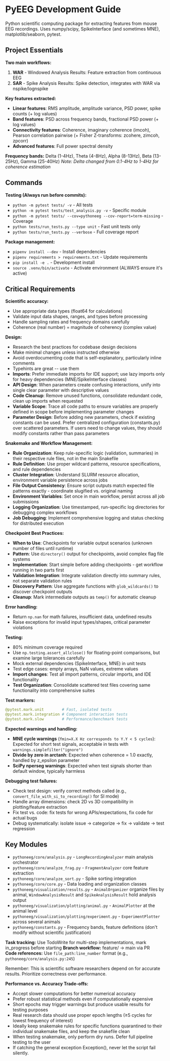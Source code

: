 # PyEEG Development Guide

Python scientific computing package for extracting features from mouse EEG recordings. Uses numpy/scipy, SpikeInterface (and sometimes MNE), matplotlib/seaborn, pytest.

## Project Essentials

**Two main workflows:**
1. **WAR** - Windowed Analysis Results: Feature extraction from continuous EEG
2. **SAR** - Spike Analysis Results: Spike detection, integrates with WAR via nspike/lognspike

**Key features extracted:**
- **Linear features**: RMS amplitude, amplitude variance, PSD power, spike counts (+ log values)
- **Band features**: PSD across frequency bands, fractional PSD power (+ log values)
- **Connectivity features**: Coherence, imaginary coherence (imcoh), Pearson correlation pairwise (+ Fisher Z-transforms: zcohere, zimcoh, zpcorr)
- **Advanced features**: Full power spectral density

**Frequency bands:** Delta (1-4Hz), Theta (4-8Hz), Alpha (8-13Hz), Beta (13-25Hz), Gamma (25-40Hz)
*Note: Delta changed from 0.1-4Hz to 1-4Hz for coherence estimation*

## Commands

**Testing (Always run before commits):**
- `python -m pytest tests/ -v` - All tests
- `python -m pytest tests/test_analysis.py -v` - Specific module
- `python -m pytest tests/ --cov=pythoneeg --cov-report=term-missing` - Coverage
- `python tests/run_tests.py --type unit` - Fast unit tests only
- `python tests/run_tests.py --verbose` - Full coverage report

**Package management:**
- `pipenv install --dev` - Install dependencies
- `pipenv requirements > requirements.txt` - Update requirements
- `pip install -e .` - Development install
- `source .venv/bin/activate` - Activate environment (ALWAYS ensure it's active)

## Critical Requirements

**Scientific accuracy:** 
- Use appropriate data types (float64 for calculations)
- Validate input data shapes, ranges, and types before processing
- Handle sampling rates and frequency domains carefully
- Coherence (real number) = magnitude of coherency (complex value)

**Design:**
- Research the best practices for codebase design decisions
- Make minimal changes unless instructed otherwise
- Avoid overdocumenting code that is self-explanatory, particularly inline comments
- Typehints are great -- use them
- **Imports**: Prefer immediate imports for IDE support; use lazy imports only for heavy dependencies (MNE/SpikeInterface classes)
- **API Design**: When parameters create confusing interactions, unify into single clear parameter with descriptive values
- **Code Cleanup**: Remove unused functions, consolidate redundant code, clean up imports when requested
- **Variable Scope**: Trace all code paths to ensure variables are properly defined in scope before implementing parameter changes
- **Parameter Design**: Before adding new parameters, check if existing constants can be used. Prefer centralized configuration (constants.py) over scattered parameters. If users need to change values, they should modify constants rather than pass parameters

**Snakemake and Workflow Management:**
- **Rule Organization**: Keep rule-specific logic (validation, summaries) in their respective rule files, not in the main Snakefile
- **Rule Definition**: Use proper wildcard patterns, resource specifications, and rule dependencies
- **Cluster Integration**: Understand SLURM resource allocation, environment variable persistence across jobs
- **File Output Consistency**: Ensure script outputs match expected file patterns exactly - coordinate slugified vs. original naming
- **Environment Variables**: Set once in main workflow, persist across all job submissions
- **Logging Organization**: Use timestamped, run-specific log directories for debugging complex workflows
- **Job Debugging**: Implement comprehensive logging and status checking for distributed execution

**Checkpoint Best Practices:**
- **When to Use**: Checkpoints for variable output scenarios (unknown number of files until runtime)
- **Pattern**: Use `directory()` output for checkpoints, avoid complex flag file systems
- **Implementation**: Start simple before adding checkpoints - get workflow running in two parts first
- **Validation Integration**: Integrate validation directly into summary rules, not separate validation rules
- **Discovery Pattern**: Use aggregate functions with `glob_wildcards()` to discover checkpoint outputs
- **Cleanup**: Mark intermediate outputs as `temp()` for automatic cleanup

**Error handling:** 
- Return `np.nan` for math failures, insufficient data, undefined results
- Raise exceptions for invalid input types/shapes, critical parameter violations

**Testing:** 
- 80% minimum coverage required
- Use `np.testing.assert_allclose()` for floating-point comparisons, but examine large tolerances carefully
- Mock external dependencies (SpikeInterface, MNE) in unit tests
- Test edge cases: empty arrays, NaN values, extreme values
- **Import changes**: Test all import patterns, circular imports, and IDE functionality
- **Test Organization**: Consolidate scattered test files covering same functionality into comprehensive suites

**Test markers:**
```python
@pytest.mark.unit        # Fast, isolated tests
@pytest.mark.integration # Component interaction tests  
@pytest.mark.slow        # Performance/benchmark tests
```

**Expected warnings and handling:**
- **MNE cycle warnings** (`fmin=X.X Hz corresponds to Y.Y < 5 cycles`): Expected for short test signals, acceptable in tests with `warnings.simplefilter("ignore")`
- **Divide by zero in arctanh**: Expected when coherence = 1.0 exactly, handled by z_epsilon parameter
- **SciPy nperseg warnings**: Expected when test signals shorter than default window, typically harmless

**Debugging test failures:**
- Check test design: verify correct methods called (e.g., `convert_file_with_si_to_recording()` for SI mode)
- Handle array dimensions: check 2D vs 3D compatibility in plotting/feature extraction
- Fix test vs. code: fix tests for wrong APIs/expectations, fix code for actual bugs
- Debug systematically: isolate issue → categorize → fix → validate → test regression

## Key Modules

- `pythoneeg/core/analysis.py` - `LongRecordingAnalyzer` main analysis orchestrator
- `pythoneeg/core/analyze_frag.py` - `FragmentAnalyzer` core feature extraction  
- `pythoneeg/core/analyze_sort.py` - Spike sorting integration
- `pythoneeg/core/core.py` - Data loading and organization classes
- `pythoneeg/visualization/results.py` - `AnimalOrganizer` organize files by animal, `WindowAnalysisResult` and `SpikeAnalysisResult` hold analysis output
- `pythoneeg/visualization/plotting/animal.py` - `AnimalPlotter` at the animal level
- `pythoneeg/visualization/plotting/experiment.py` - `ExperimentPlotter` across several animals
- `pythoneeg/constants.py` - Frequency bands, feature definitions (don't modify without scientific justification)

**Task tracking:** Use TodoWrite for multi-step implementations, mark in_progress before starting
**Branch workflow:** feature/ → main via PR  
**Code references:** Use `file_path:line_number` format (e.g., `pythoneeg/core/analysis.py:245`)

Remember: This is scientific software researchers depend on for accurate results. Prioritize correctness over performance.

**Performance vs. Accuracy Trade-offs:**
- Accept slower computations for better numerical accuracy 
- Prefer robust statistical methods even if computationally expensive
- Short epochs may trigger warnings but produce usable results for testing purposes
- Real research data should use proper epoch lengths (≥5 cycles for lowest frequency of interest)
- Ideally keep snakemake rules for specific functions quarantined to their individual snakemake files, and keep the snakefile clean
- When testing snakemake, only perform dry runs. Defer full pipeline testing to the user
- If catching the general exception Exception(), never let the script fail silently.